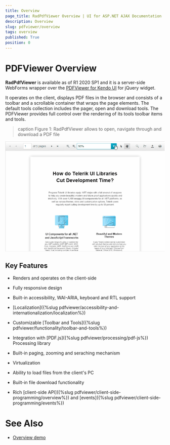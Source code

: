 ```yaml
---
title: Overview
page_title: RadPdfViewer Overview | UI for ASP.NET AJAX Documentation
description: Overview
slug: pdfviewer/overview
tags: overview
published: True
position: 0
---
```


# PDFViewer Overview

**RadPdfViewer** is available as of R1 2020 SP1 and it is a server-side WebForms wrapper over the [PDFViewer for Kendo UI](https://docs.telerik.com/kendo-ui/controls/PDF/PDFViewer/overview) for jQuery widget.

It operates on the client, displays PDF files in the browser and consists of a toolbar and a scrollable container that wraps the page elements. The default tools collection includes the pager, open and download tools. The PDFViewer provides full control over the rendering of its tools toolbar items and tools.

>caption Figure 1: RadPdfViewer allows to open, navigate through and download a PDF file

![multiselect-overview](images/pdfviewer-overview.gif)

## Key Features

* Renders and operates on the client-side

* Fully responsive design

* Built-in accessibility, WAI-ARIA, keyboard and RTL support

* [Localization]({%slug pdfviewer/accessibility-and-internationalization/localization%})

* Customizable [Toolbar and Tools]({%slug pdfviewer/functionality/toolbar-and-tools%})

* Integration with [PDF.js]({%slug pdfviewer/processing/pdf-js%}) Processing library

* Built-in paging, zooming and seraching mechanism

* Virtualization

* Ability to load files from the client's PC

* Built-in file download functionality

* Rich [client-side API]({%slug pdfviewer/client-side-programming/overview%}) and [events]({%slug pdfviewer/client-side-programming/events%})


# See Also

 * [Overview demo](https://demos.telerik.com/aspnet-ajax/pdfviewer/overview/defaultcs.aspx)





